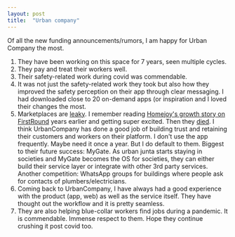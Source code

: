 ```yaml
---
layout: post
title:  "Urban company"
---
```


Of all the new funding announcements/rumors, I am happy for Urban Company the most.

1. They have been working on this space for 7 years, seen multiple cycles.
2. They pay and treat their workers well.
3. Their safety-related work during covid was commendable.
4. It was not just the safety-related work they took but also how they improved the safety perception on their app through clear messaging. I had downloaded close to 20 on-demand apps (or inspiration and I loved their changes the most.
5. Marketplaces are [leaky](https://charleshudson.net/marketplaces-rating-systems-and-leakage). I remember reading [Homejoy's growth story on FirstRound](https://review.firstround.com/This-Startup-Launched-in-30-Cities-in-6-Months-Heres-How-They-Did-It) years earlier and getting super excited. Then they [died](https://techcrunch.com/2015/07/31/why-homejoy-failed-and-the-future-of-the-on-demand-economy/?guccounter=1). I think UrbanCompany has done a good job of building trust and retaining their customers and workers on their platform. I don't use the app frequently. Maybe need it once a year. But I do default to them. Biggest to their future success: MyGate. As urban junta starts staying in societies and MyGate becomes the OS for societies, they can either build their service layer or integrate with other 3rd party services. Another competition: WhatsApp groups for buildings where people ask for contacts of plumbers/electricians.
6. Coming back to UrbanCompany, I have always had a good experience with the product (app, web) as well as the service itself. They have thought out the workflow and it is pretty seamless.
7. They are also helping blue-collar workers find jobs during a pandemic. It is commendable. Immense respect to them. Hope they continue crushing it post covid too.
